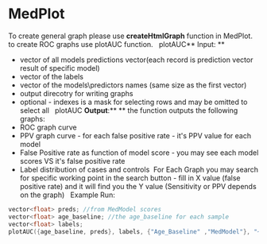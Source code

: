 # MedPlot
To create general graph please use **createHtmlGraph** function in MedPlot. to create ROC graphs use plotAUC function.
 
plotAUC** Input: **
- vector of all models predictions vector(each record is prediction vector result of specific model)
- vector of the labels
- vector of the models\predictors names (same size as the first vector)
- output direcotry for writing graphs
- optional - indexes is a mask for selecting rows and may be omitted to select all
 
plotAUC **Output**:** **
the function outputs the following graphs:
- ROC graph curve
- PPV graph curve - for each false positive rate - it's PPV value for each model
- False Positive rate as function of model score - you may see each model scores VS it's false positive rate
- Label distribution of cases and controls 
For Each Graph you may search for specific working point in the search button - fill in X value (false positive rate) and it will find you the Y value (Sensitivity or PPV depends on the graph)
 
Example Run:
 
```c++
vector<float> preds; //from MedModel scores
vector<float> age_baseline; //the age_baseline for each sample
vector<float> labels;
plotAUC({age_baseline, preds}, labels, {"Age_Baseline" ,"MedModel"}, "~/Auc_Example_Folder")
```
 
 
 
